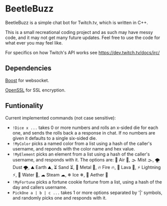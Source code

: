 # BeetleBuzz

BeetleBuzz is a simple chat bot for Twitch.tv, which is written in C++.

This is a small recreational coding project and as such may have messy code, and it may not get many future updates.
Feel free to use the code for what ever you may feel like.

For specifics on how Twitch's API works see https://dev.twitch.tv/docs/irc/

## Dependencies
[Boost][BoostWebsite] for websocket.

[OpenSSL][OpenSSLWebsite] for SSL encryption.

[BoostWebsite]: https://www.boost.org
[OpenSSLWebsite]: https://www.openssl.org

## Funtionality
Current implemented commands (not case sensitive):
- `!Dice x ...` takes 0 or more numbers and rolls an x-sided die for each one, and sends the rolls back a a response in chat. If no numbers are given it defaults to a single six-sided die.
- `!MyColor` picks a named color from a list using a hash of the caller's username, and reponds with the color name and hex value.
- `!MyElement` picks an element from a list using a hash of the caller's username, and responds with it. The options are: 
      💨 Air 💨, 🌫 Mist 🌫, 🌪 Dust 🌪,
			⛰ Earth ⛰, ⏳ Sand ⏳, 🔩 Metal 🔩,
			🔥 Fire 🔥, 🌋 Lava 🌋, ⚡ Lightning ⚡,
			🌊 Water 🌊, ☁ Steam ☁, ❄ Ice ❄,
      🌌 Aether 🌌
- `!MyFortune` picks a fortune cookie fortune from a list, using a hash of the day and callers username.
- `PickOne a | b | c ...` takes 1 or more options separated by '|' symbols, and randomly picks one and responds with it. 
